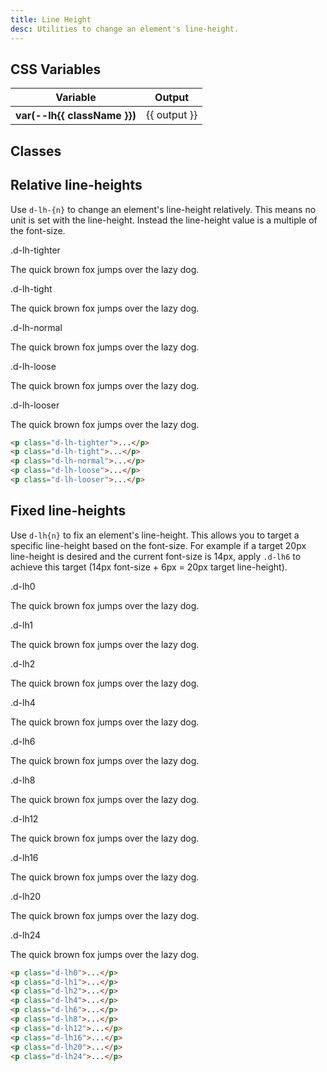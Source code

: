 ```yaml
---
title: Line Height
desc: Utilities to change an element's line-height.
---
```


## CSS Variables
<div class="d-h464 d-of-y-scroll d-bb d-bc-black-200">
  <table class="d-table">
    <thead>
      <tr>
        <th scope="col" class="d-w25p">Variable</th>
        <th scope="col">Output</th>
      </tr>
    </thead>
    <tbody>
      <tr v-for="{ class: className, output } in lineHeight.slice(0, -1)">
        <th scope="row" class="d-ff-mono d-fc-purple d-fw-normal d-fs12">
          var(--lh{{ className }})
        </th>
        <td class="d-ff-mono d-fc-orange d-fs12">{{ output }}</td>
      </tr>
    </tbody>
  </table>
</div>

## Classes
<div class="d-h464 d-of-y-scroll d-bb d-bc-black-200">
  <utility-class-table>
    <template #content>
      <tbody>
        <tr v-for="{ class: className, output } in lineHeight.slice(0, -1)">
          <th scope="row" class="d-ff-mono d-fc-purple d-fw-normal d-fs12">
            .d-lh{{ className }}
          </th>
          <td class="d-ff-mono d-fc-orange d-fs12">
            line-height: var(--lh{{ className }}) !important;
          </td>
        </tr>
      </tbody>
    </template>
  </utility-class-table>
</div>

## Relative line-heights
Use `d-lh-{n}` to change an element's line-height relatively. This means no unit is set with the line-height. Instead the line-height value is a multiple of the font-size.

<code-well-header class="d-d-flex d-jc-center d-fd-column d-p24 d-bgc-purple-100 d-w100p d-hmn102" custom>
  <div class="d-d-grid d-gg16 d-ai-center" style="grid-template-columns: 10rem 1fr">
    <div class="d-fs12 d-ff-mono d-fc-purple d-fco75">.d-lh-tighter</div>
    <div><p class="d-fs24 d-lh-tighter d-fc-orange d-bgc-purple-200 d-bgo25">The quick brown fox jumps over the lazy dog.</p></div>
    <div class="d-fs12 d-ff-mono d-fc-purple d-fco75">.d-lh-tight</div>
    <div><p class="d-fs24 d-lh-tight d-fc-orange d-bgc-purple-200 d-bgo25">The quick brown fox jumps over the lazy dog.</p></div>
    <div class="d-fs12 d-ff-mono d-fc-purple d-fco75">.d-lh-normal</div>
    <div><p class="d-fs24 d-lh-normal d-fc-orange d-bgc-purple-200 d-bgo25">The quick brown fox jumps over the lazy dog.</p></div>
    <div class="d-fs12 d-ff-mono d-fc-purple d-fco75">.d-lh-loose</div>
    <div><p class="d-fs24 d-lh-loose d-fc-orange d-bgc-purple-200 d-bgo25">The quick brown fox jumps over the lazy dog.</p></div>
    <div class="d-fs12 d-ff-mono d-fc-purple d-fco75">.d-lh-looser</div>
    <div><p class="d-fs24 d-lh-looser d-fc-orange d-bgc-purple-200 d-bgo25">The quick brown fox jumps over the lazy dog.</p></div>
  </div>
</code-well-header>

```html
<p class="d-lh-tighter">...</p>
<p class="d-lh-tight">...</p>
<p class="d-lh-normal">...</p>
<p class="d-lh-loose">...</p>
<p class="d-lh-looser">...</p>
```

## Fixed line-heights
Use `d-lh{n}` to fix an element's line-height. This allows you to target a specific line-height based on the font-size. For example if a target 20px line-height is desired and the current font-size is 14px, apply `.d-lh6` to achieve this target (14px font-size + 6px = 20px target line-height).

<code-well-header class="d-d-flex d-jc-center d-fd-column d-p24 d-bgc-yellow-100 d-w100p d-hmn102" custom>
  <div class="d-d-grid d-gg16 d-ai-center" style="grid-template-columns: 10rem 1fr">
    <div class="d-fs12 d-ff-mono d-fc-yellow-500">.d-lh0</div>
    <div><p class="d-fs24 d-lh0 d-fc-yellow-600 d-bgc-yellow-200 d-bgo50">The quick brown fox jumps over the lazy dog.</p></div>
    <div class="d-fs12 d-ff-mono d-fc-yellow-500">.d-lh1</div>
    <div><p class="d-fs24 d-lh1 d-fc-yellow-600 d-bgc-yellow-200 d-bgo50">The quick brown fox jumps over the lazy dog.</p></div>
    <div class="d-fs12 d-ff-mono d-fc-yellow-500">.d-lh2</div>
    <div><p class="d-fs24 d-lh2 d-fc-yellow-600 d-bgc-yellow-200 d-bgo50">The quick brown fox jumps over the lazy dog.</p></div>
    <div class="d-fs12 d-ff-mono d-fc-yellow-500">.d-lh4</div>
    <div><p class="d-fs24 d-lh4 d-fc-yellow-600 d-bgc-yellow-200 d-bgo50">The quick brown fox jumps over the lazy dog.</p></div>
    <div class="d-fs12 d-ff-mono d-fc-yellow-500">.d-lh6</div>
    <div><p class="d-fs24 d-lh6 d-fc-yellow-600 d-bgc-yellow-200 d-bgo50">The quick brown fox jumps over the lazy dog.</p></div>
    <div class="d-fs12 d-ff-mono d-fc-yellow-500">.d-lh8</div>
    <div><p class="d-fs24 d-lh8 d-fc-yellow-600 d-bgc-yellow-200 d-bgo50">The quick brown fox jumps over the lazy dog.</p></div>
    <div class="d-fs12 d-ff-mono d-fc-yellow-500">.d-lh12</div>
    <div><p class="d-fs24 d-lh12 d-fc-yellow-600 d-bgc-yellow-200 d-bgo50">The quick brown fox jumps over the lazy dog.</p></div>
    <div class="d-fs12 d-ff-mono d-fc-yellow-500">.d-lh16</div>
    <div><p class="d-fs24 d-lh16 d-fc-yellow-600 d-bgc-yellow-200 d-bgo50">The quick brown fox jumps over the lazy dog.</p></div>
    <div class="d-fs12 d-ff-mono d-fc-yellow-500">.d-lh20</div>
    <div><p class="d-fs24 d-lh20 d-fc-yellow-600 d-bgc-yellow-200 d-bgo50">The quick brown fox jumps over the lazy dog.</p></div>
    <div class="d-fs12 d-ff-mono d-fc-yellow-500">.d-lh24</div>
    <div><p class="d-fs24 d-lh24 d-fc-yellow-600 d-bgc-yellow-200 d-bgo50">The quick brown fox jumps over the lazy dog.</p></div>
  </div>
</code-well-header>

```html
<p class="d-lh0">...</p>
<p class="d-lh1">...</p>
<p class="d-lh2">...</p>
<p class="d-lh4">...</p>
<p class="d-lh6">...</p>
<p class="d-lh8">...</p>
<p class="d-lh12">...</p>
<p class="d-lh16">...</p>
<p class="d-lh20">...</p>
<p class="d-lh24">...</p>
```

<script setup>
  import { lineHeight } from '@data/type.json';
</script>
